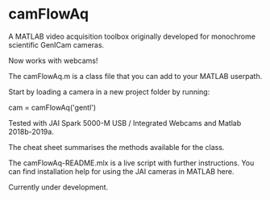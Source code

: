 # camFlowAq
A MATLAB video acquisition toolbox originally developed for monochrome scientific GenICam cameras.

Now works with webcams!

The camFlowAq.m is a class file that you can add to your MATLAB userpath.

Start by loading a camera in a new project folder by running:

cam = camFlowAq('gentl') 

Tested with JAI Spark 5000-M USB / Integrated Webcams and Matlab 2018b-2019a. 

The cheat sheet summarises the methods available for the class.

The camFlowAq-README.mlx is a live script with further instructions. You can find installation help for using the JAI cameras in MATLAB here.

Currently under development.
